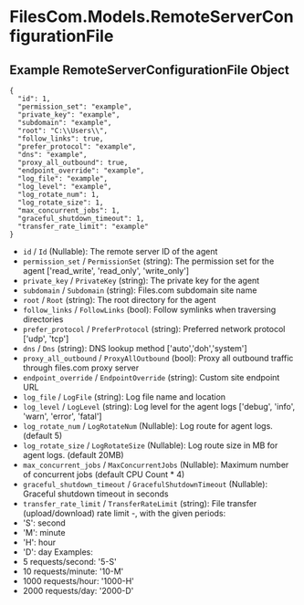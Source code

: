 # FilesCom.Models.RemoteServerConfigurationFile

## Example RemoteServerConfigurationFile Object

```
{
  "id": 1,
  "permission_set": "example",
  "private_key": "example",
  "subdomain": "example",
  "root": "C:\\Users\\",
  "follow_links": true,
  "prefer_protocol": "example",
  "dns": "example",
  "proxy_all_outbound": true,
  "endpoint_override": "example",
  "log_file": "example",
  "log_level": "example",
  "log_rotate_num": 1,
  "log_rotate_size": 1,
  "max_concurrent_jobs": 1,
  "graceful_shutdown_timeout": 1,
  "transfer_rate_limit": "example"
}
```

* `id` / `Id`  (Nullable<Int64>): The remote server ID of the agent
* `permission_set` / `PermissionSet`  (string): The permission set for the agent ['read_write', 'read_only', 'write_only']
* `private_key` / `PrivateKey`  (string): The private key for the agent
* `subdomain` / `Subdomain`  (string): Files.com subdomain site name
* `root` / `Root`  (string): The root directory for the agent
* `follow_links` / `FollowLinks`  (bool): Follow symlinks when traversing directories
* `prefer_protocol` / `PreferProtocol`  (string): Preferred network protocol ['udp', 'tcp']
* `dns` / `Dns`  (string): DNS lookup method ['auto','doh','system']
* `proxy_all_outbound` / `ProxyAllOutbound`  (bool): Proxy all outbound traffic through files.com proxy server
* `endpoint_override` / `EndpointOverride`  (string): Custom site endpoint URL
* `log_file` / `LogFile`  (string): Log file name and location
* `log_level` / `LogLevel`  (string): Log level for the agent logs ['debug', 'info', 'warn', 'error', 'fatal']
* `log_rotate_num` / `LogRotateNum`  (Nullable<Int64>): Log route for agent logs. (default 5)
* `log_rotate_size` / `LogRotateSize`  (Nullable<Int64>): Log route size in MB for agent logs. (default 20MB)
* `max_concurrent_jobs` / `MaxConcurrentJobs`  (Nullable<Int64>): Maximum number of concurrent jobs (default CPU Count * 4)
* `graceful_shutdown_timeout` / `GracefulShutdownTimeout`  (Nullable<Int64>): Graceful shutdown timeout in seconds
* `transfer_rate_limit` / `TransferRateLimit`  (string): File transfer (upload/download) rate limit
 <limit>-<period>, with the given periods:
* 'S': second
* 'M': minute
* 'H': hour
* 'D': day
Examples:
* 5 requests/second: '5-S'
* 10 requests/minute: '10-M'
* 1000 requests/hour: '1000-H'
* 2000 requests/day: '2000-D'

